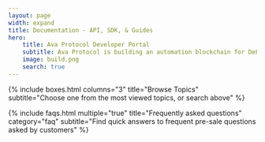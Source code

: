 ```yaml
---
layout: page
width: expand
title: Documentation - API, SDK, & Guides
hero:
    title: Ava Protocol Developer Portal
    subtitle: Ava Protocol is building an automation blockchain for DeFi and recurring payments across protocols.
    image: build.png
    search: true
---
```


{% include boxes.html columns="3" title="Browse Topics" subtitle="Choose one from the most viewed topics, or search above" %}

<!-- {% include featured.html tag="featured" title="Popular Articles" subtitle="Selected featured articles to get you started fast in Jekyll" %} -->

<!-- {% include videos.html columns="2" title="Video Tutorials" subtitle="Watch screencasts to get you started fast with Jekyll" %} -->

{% include faqs.html multiple="true" title="Frequently asked questions" category="faq" subtitle="Find quick answers to frequent pre-sale questions asked by customers" %}

<!-- {% include team.html authors="evan, john, sara, alex, tom, daniel" title="We are here to help" subtitle="Our team is just an email away ready to answer your questions" %} -->

<!-- {% include cta.html title="Stay in the loop" button_text="Subscribe to Updates" button_url="/contact/" subtitle="We’ll only send you Ava Protocol development related emails" %} -->

